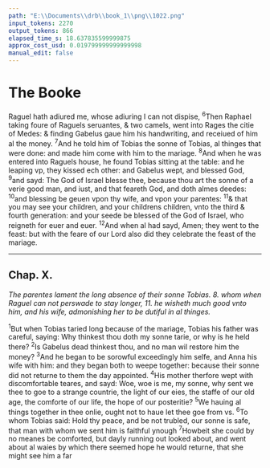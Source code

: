 ```yaml
---
path: "E:\\Documents\\drb\\book_1\\png\\1022.png"
input_tokens: 2270
output_tokens: 866
elapsed_time_s: 18.637835599999875
approx_cost_usd: 0.019799999999999998
manual_edit: false
---
```

# The Booke

Raguel hath adiured me, whose adiuring I can not dispise, <sup>6</sup>Then Raphael taking foure of Raguels seruantes, & two camels, went into Rages the citie of Medes: & finding Gabelus gaue him his handwriting, and receiued of him al the money. <sup>7</sup>And he told him of Tobias the sonne of Tobias, al thinges that were done: and made him come with him to the mariage. <sup>8</sup>And when he was entered into Raguels house, he found Tobias sitting at the table: and he leaping vp, they kissed ech other: and Gabelus wept, and blessed God, <sup>9</sup>and sayd: The God of Israel blesse thee, because thou art the sonne of a verie good man, and iust, and that feareth God, and doth almes deedes: <sup>10</sup>and blessing be geuen vpon thy wife, and vpon your parentes: <sup>11</sup>& that you may see your children, and your childrens children, vnto the third & fourth generation: and your seede be blessed of the God of Israel, who reigneth for euer and euer. <sup>12</sup>And when al had sayd, Amen; they went to the feast: but with the feare of our Lord also did they celebrate the feast of the mariage.

<hr>

## Chap. X.

*The parentes lament the long absence of their sonne Tobias. 8. whom when Raguel can not perswade to stay longer, 11. he wisheth much good vnto him, and his wife, admonishing her to be dutiful in al thinges.*

<sup>1</sup>But when Tobias taried long because of the mariage, Tobias his father was careful, saying: Why thinkest thou doth my sonne tarie, or why is he held there? <sup>2</sup>Is Gabelus dead thinkest thou, and no man wil restore him the money? <sup>3</sup>And he began to be sorowful exceedingly him selfe, and Anna his wife with him: and they began both to weepe together: because their sonne did not returne to them the day appointed. <sup>4</sup>His mother therfore wept with discomfortable teares, and sayd: Woe, woe is me, my sonne, why sent we thee to goe to a strange countrie, the light of our eies, the staffe of our old age, the comforte of our life, the hope of our posteritie? <sup>5</sup>We hauing al things together in thee onlie, ought not to haue let thee goe from vs. <sup>6</sup>To whom Tobias said: Hold thy peace, and be not trubled, our sonne is safe, that man with whom we sent him is faithful ynough <sup>7</sup>Howbeit she could by no meanes be comforted, but dayly running out looked about, and went about al waies by which there seemed hope he would returne, that she might see him a far

[^1]: Such of the Iewes as beleue in Christ, hatel lament that he tarieth so log from their nation. Some more assuredly with old Tobias, others more doubtfully with his wife, expect his returne. S. Hierom in Tebiam Euen so the remnant of Catholiques in countries fallen to here sie haue great sadnes and rea son to lament